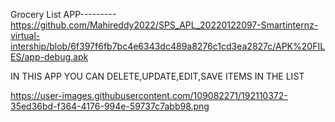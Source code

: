 Grocery List APP---------
https://github.com/Mahireddy2022/SPS_APL_20220122097-Smartinternz-virtual-intership/blob/6f397f6fb7bc4e6343dc489a8276c1cd3ea2827c/APK%20FILES/app-debug.apk


IN THIS APP YOU CAN DELETE,UPDATE,EDIT,SAVE ITEMS IN THE LIST

https://user-images.githubusercontent.com/109082271/192110372-35ed36bd-f364-4176-994e-59737c7abb98.png
